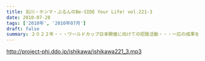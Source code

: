 ```yaml
---
title: 石川・ホンマ・ぶるんのBe-SIDE Your Life! vol.221-3
date: 2010-07-28
tags: ['2010年', '2010年07月']
draft: false
summary: ２０２２年・・・ワールドカップ日本開催に向けての招致活動・・・一応の成果を見せたようですが・・・S2Nの販売会招致活動も全国的に激化している模様です。NAMAE
---
```


http://project-phi.ddo.jp/ishikawa/ishikawa221_3.mp3
